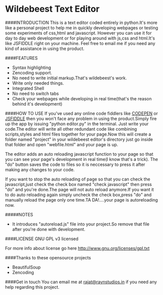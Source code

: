 Wildebeest Text Editor
====================== 

####INTRODUCTION
This is a text editor coded entirely in python.It's more like a personal project to help me in quickly developing webpages or testing some experiments of css,html and javascript. However you can use it for day to day web development or for playing around with js,css and html.It's like JSFIDDLE right on your machine. Feel free to email me if you need any kind of assistance in using the product.

####FEATURES
- Syntax highlighting
- Zencoding support.
- No need to write initial markup.That's wildebeest's work.
- Write only needed things.
- Integrated Shell
- No need to switch tabs
- Check your webpages while developing in real time(that's the reason behind it's development)

####HOW TO USE
If you've used any online code fiddlers like [CODEPEN](http://codepen.io) or [JSFIDDLE](http://jsfiddle.net) then you won't face any problem in using the product.Simply fire up the app by issuing "python editor.py" in the terminal.
Just write your code.The editor will write all other redundant code like combining scripts,styles and html files together for your page.Now this will create a folder named "project" in your wildebeest editor's directory just go inside that folder and open "webfile.html" and your page is up.

The editor adds an auto reloading javascript function to your page so that you can see your page's development in real time(I know that's a trick).
The "do" button saves the code to files so it is neccessary to press it after making any changes to your code.

If you want to stop the auto reloading of page so that you can check the javascript,just check the check box named "check javascript" then press "do" and you're done.The page will not auto reload anymore.If you want it to do auto reloading again simply uncheck the check box,press "do" and manually reload the page only one time.TA DA!....your page is autoreloading now.

#####NOTES
- It introduces "autoreload.js" file into your project.So remove that file after you're done with development.

####LICENSE
GNU GPL v3 licensed

For more info about license go here http://www.gnu.org/licenses/gpl.txt


####Thanks to these opensource projects
- BeautifulSoup
- Zencoding

####Get in touch
You can email me at rajat@raynstudios.in if you need any help regarding this project.
